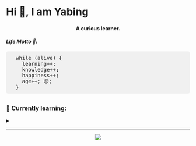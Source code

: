 <h1>Hi 👋, I am Yabing</h1>
<h4 style="text-align: center;">A curious learner.</h4>

<h4 style="font-style: italic;">Life Motto 🤔:</h4>
<pre style="background-color: #f0f0f0; padding: 10px; border-radius: 5px;">
  while (alive) {
    learning++;
    knowledge++;
    happiness++;
    age++; 😑;
  }
</pre>

<h3 style="margin-top: 30px;">🌱 Currently learning:</h3>
<details>
  <summary style="cursor: pointer; font-weight: bold;"></summary>
  <ul>
    <li>💻 <strong>Web development</strong></li>
    <li>🎶 <strong>Solfège</strong></li>
    <li>🎤 <strong>Vocal Music</strong></li>
  </ul>
</details>

<hr>

<p align="center">
  <a href="https://skillicons.dev">
    <img src="https://skillicons.dev/icons?i=c,cpp,html,css,javascript,python,django,vim,git,linux,docker" />
  </a>
</p>
